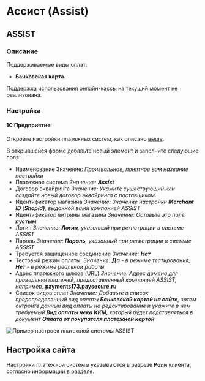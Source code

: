 # Ассист (Assist)

## ASSIST

### Описание

Поддерживаемые виды оплат:

* **Банковская карта.**

Поддержка использования онлайн-кассы на текущий момент не реализована.

### Настройка

#### 1С Предприятие <a href="#1s-predpriyatie-assist" id="1s-predpriyatie-assist"></a>

Откройте настройки платежных систем, как описано [выше](broken-reference).

В открывшейся форме добавьте новый элемент и заполните следующие поля:

* Наименование  Значение: _Произвольное, понятное вам название настройки_
* Платежная система _Значение: **Assist**_
* Договор эквайринга  _Значение: Укажите существующий или создайте новый договор эквайринга с поставщиком._&#x20;
* Идентификатор магазина _Значение: Значение настройки **Merchant ID** (**ShopId)**, выданной вами компанией ASSIST_
* Идентификатор витрины магазина _Значение: Оставьте это поле **пустым**_
* Логин _Значение: **Логин**, указанный при регистрации в системе ASSIST_
* Пароль _Значение: **Пароль**, указанный при регистрации в системе ASSIST_
* Требуется защищенное соединение _Значение: **Нет**_
* Тестовый режим оплаты: _Значение: **Да** - в режиме тестирования; **Нет** - в режиме реальной работы_
* Адрес платежного шлюза (URL) _Значение: Адрес домена для проведения платежей, предоставленный компанией ASSIST, например,_ **payments173.paysecure.ru**
* Список видов оплат _Значение: Добавьте в список предопределенный вид оплаты **Банковской картой на сайте**, затем октройте данный вид оплаты на редактирование и укажите в нем требуемый **Вид оплаты чека ККМ**, который будет подставляться в документ **Оплата от покупателя платежной картой**_

![Пример настроек платежной системы ASSIST](<../../.gitbook/assets/image (398).png>)

## Настройка сайта

Настройки платежной системы указываются в разрезе **Роли** клиента, согласно информации в [разделе](https://help-zetaweb.zetasoft.ru/opisanie-i-nastroika/podklyuchenie-onlain-platezhei#privyazka-platezhnoi-sistemy-k-rolyam).
